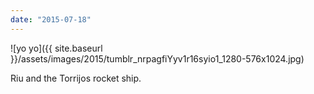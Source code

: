 ```yaml
---
date: "2015-07-18"
---
```


![yo yo]({{ site.baseurl }}/assets/images/2015/tumblr_nrpagfiYyv1r16syio1_1280-576x1024.jpg)

Riu and the Torrijos rocket ship.
